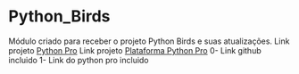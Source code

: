 # Python_Birds
Módulo criado para receber o projeto Python Birds e suas atualizações. 
 Link projeto [Python Pro](https://pythonpro.com.br/)
Link projeto [Plataforma Python Pro](plataforma.dev.pro.br)
0-  Link github incluido
1-  Link do python pro incluido  